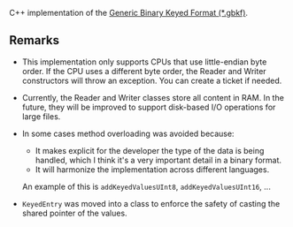 
C++ implementation of the [Generic Binary Keyed Format (*.gbkf)](https://gbkf-format.org).

## Remarks

+ This implementation only supports CPUs that use little-endian byte order. If the CPU uses a different byte order, the Reader and Writer constructors will throw an exception. You can create a ticket if needed.

+ Currently, the Reader and Writer classes store all content in RAM. In the future, they will be improved to support disk-based I/O operations for large files.

+ In some cases method overloading was avoided because:
  + It makes explicit for the developer the type of the data is being handled, which I think it's a very important detail in a binary format.
  + It will harmonize the implementation across different languages.

  An example of this is `addKeyedValuesUInt8`, `addKeyedValuesUInt16`, ...

+ `KeyedEntry` was moved into a class to enforce the safety of casting the shared pointer of the values.